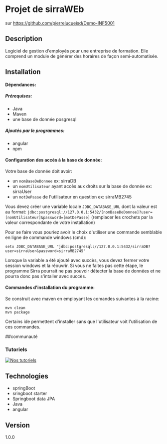 # Projet de sirraWEb
sur https://github.com/pierrelucueisd/Demo-INF5001
## Description
Logiciel de gestion d'employés pour une entreprise de formation. Elle comprend un module 
 de générer des horaires de façon semi-automatisée.

## Installation
#### Dépendances: 
##### Prérequises:
* Java
* Maven
* une base de donnée posgresql
##### Ajoutés par le programmes:
* angular
* npm
#### Configuration des accès à la base de donnée: 
Votre base de donnée doit avoir:
 * un `nomBaseDeDonnee` ex: sirraDB
 * un `nomUtilisateur` ayant accès aux droits sur la base de donnée  ex: sirraUser
 * un `motDePasse` de l'utilisateur en question ex: sirraMB2745
 
Vous devez créer une variable locale ``JDBC_DATABASE_URL``
dont la valeur est au format: 
``jdbc:postgresql://127.0.0.1:5432/[nomBaseDeDonnee]?user=[nomUtilisateur]&password=[motDePasse]`` 
(remplacer les crochets par la valeur correspondante de votre installation)

Pour se faire vous pouriez avoir le choix d'utiliser une commande semblable en ligne de commande windows (cmd):
```
setx JDBC_DATABASE_URL "jdbc:postgresql://127.0.0.1:5432/sirraDB?user=sirraUser&password=sirraMB2745"
```
Lorsque la variable a été ajouté avec succès, vous devez fermer votre session windows et la réouvrir.
Si vous ne faites pas cette étape, le programme Sirra pourrait ne pas pouvoir détecter la base de données et
ne pourra donc pas s'intaller avec succès.

#### Commandes d'installation du programme: 
Se construit avec maven en employant les comandes suivantes à la racine:
```
mvn clean
mvn package
```
Certains ide permettent d'installer sans que l'utilisateur voit l'utilisation de ces commandes.

##communauté
### Tutoriels
[![Nos tutoriels](https://i.imgur.com/vKb2F1B.png)](https://www.youtube.com/playlist?list=PLGN2Dvm8fzLdt1HE0D9ajoTfsN_DwecXf)

## Technologies
* springBoot
* sringboot starter
* Springboot data JPA
* Java
* angular

## Version
1.0.0